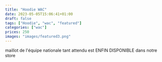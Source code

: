```yaml
---
title: "Hoodie WAC"
date: 2023-05-05T15:06:41+01:00
draft: false
tags: ["Hoodie", "wac", "featured"]
categories: ["wac"]
prices: 250
images: "images/featured3.png"
---
```


maillot de l'équipe nationale tant attendu est ENFIN DISPONIBLE dans notre store
